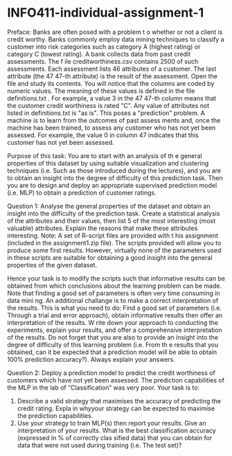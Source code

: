 # INFO411-individual-assignment-1

Preface:
Banks are often posed with a problem t o whether or not a client is credit worthy. Banks commonly
employ data mining techniques to classify a customer into risk categories such as category A (highest rating)
or category C (lowest rating).
A bank collects data from
past credit assessments. The f ile creditworthiness.csv contains 2500 of such
assessments. Each assessment lists 46 attributes of a customer. The last attribute (the 47 47-th attribute) is the
result of the assessment. Open the file and study its contents. You will notice that the columns are coded by
numeric values. The meaning of these values is defined in the file definitions.txt . For example, a value 3 in
the 47 47-th column means that the customer credit worthiness is rated "C". Any value of attributes not listed in
definitions.txt is "as is".
This poses a "prediction" problem. A machine is to learn from the outcomes of past assess
ments and, once
the machine has been trained, to assess any customer who has not yet been assessed. For example, the value
0 in column 47 indicates that this customer has not yet been assessed.

Purpose of this task:
You are to start with an analysis of th
e general properties of this dataset by using suitable visualization and
clustering techniques (i.e. Such as those introduced during the lectures), and you are to obtain an insight into
the degree of difficulty of this prediction task. Then you are to design and deploy an appropriate supervised
prediction model (i.e. MLP) to obtain a prediction of customer ratings.

Question 1:
Analyse the general properties of the dataset and obtain an insight into the difficulty of the
prediction task.
Create a statistical analysis of the attributes and their values, then list 5 of the most interesting (most
valuable) attributes. Explain the reasons that make these attributes interesting.
Note: A set of R-script files are provided with t his assignment (included in the assignment1.zip file). The
scripts provided will allow you to produce some first results. However, virtually none of the parameters used
in these scripts are suitable for obtaining a good insight into the general properties
of the given dataset.

Hence your task is to modify the scripts such that informative results can be obtained from which
conclusions about the learning problem can be made. Note that finding a good set of parameters is often very
time consuming in data mini ng. An additional challange is to make a correct interpretation of the results.
This is what you need to do: Find a good set of parameters (i.e. Through a trial and error approach), obtain
informative results then offer an interpretation of the results. W rite down your approach to conducting the
experiments, explain your results, and offer a comprehensive interpretation of the results. Do not forget that
you are also to provide an insight into the degree of difficulty of this learning problem (i.e. From th e results
that you obtained, can it be expected that a prediction model will be able to obtain 100% prediction
accuracy?). Always explain your answers.

Question 2:
Deploy a prediction model to predict the credit
worthiness of customers which have not yet been assessed.
The prediction capabilities of the MLP in the lab of “Classification” was very poor. Your task is to:
1. Describe a valid strategy that maximises the accuracy of predicting the credit rating. Expla
in whyyour strategy can be expected to maximise the prediction capabilities.
2. Use your strategy to train MLP(s) then report your results. Give an interpretation of your results.
What is the best classification accuracy (expressed in % of correctly clas sified data) that you can
obtain for data that were not used during training (i.e. The test set)?
